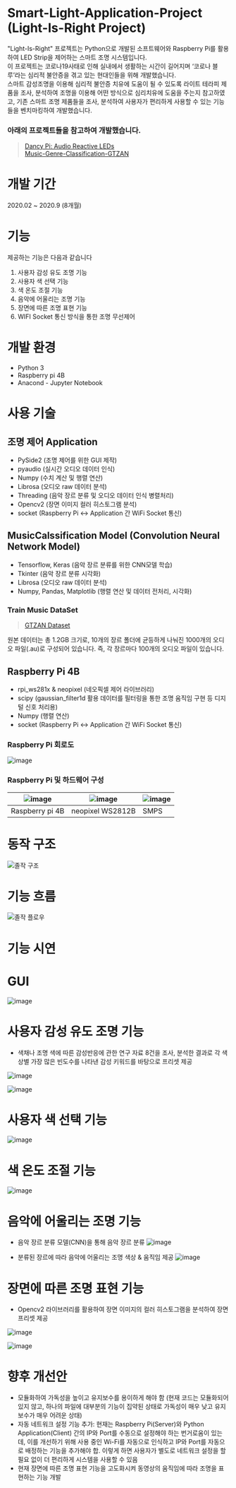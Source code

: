 # Smart-Light-Application-Project (Light-Is-Right Project)

"Light-Is-Right" 프로젝트는 Python으로 개발된 소프트웨어와 Raspberry Pi를 활용하여 LED Strip을 제어하는 스마트 조명 시스템입니다. </br>
 이 프로젝트는 코로나19사태로 인해 실내에서 생활하는 시간이 길어지며 ‘코로나 블루’라는 심리적 불안증을 겪고 있는 현대인들을 위해 개발했습니다.</br>
 스마트 감성조명을 이용해 심리적 불안증 치유에 도움이 될 수 있도록 라이트 테라피 제품을 조사, 분석하여 조명을 이용해 어떤 방식으로 심리치유에 도움을 주는지 참고하였고,
기존 스마트 조명 제품들을 조사, 분석하여 사용자가 편리하게 사용할 수 있는 기능들을 벤치마킹하여 개발했습니다.  

<h3> 아래의 프로젝트들을 참고하여 개발했습니다.</h3>

> [Dancy Pi: Audio Reactive LEDs](https://github.com/naztronaut/dancyPi-audio-reactive-led) <br/>
> [Music-Genre-Classification-GTZAN](https://github.com/chittalpatel/Music-Genre-Classification-GTZAN)

# 개발 기간
2020.02 ~ 2020.9 (8개월)

# 기능
제공하는 기능은 다음과 같습니다
1. 사용자 감성 유도 조명 기능
2. 사용자 색 선택 기능
3. 색 온도 조절 기능
4. 음악에 어울리는 조명 기능
5. 장면에 따른 조명 표현 기능
6. WIFI Socket 통신 방식을 통한 조명 무선제어

# 개발 환경
- Python 3
- Raspberry pi 4B
- Anacond - Jupyter Notebook


# 사용 기술

## 조명 제어 Application
- PySide2 (조명 제어를 위한 GUI 제작)
- pyaudio (실시간 오디오 데이터 인식)
- Numpy (수치 계산 및 행렬 연산)
- Librosa (오디오 raw 데이터 분석)
- Threading (음악 장르 분류 및 오디오 데이터 인식 병렬처리)
- Opencv2 (장면 이미지 컬러 히스토그램 분석)
- socket (Raspberry Pi <-> Application 간 WiFi Socket 통신)


## MusicCalssification Model (Convolution Neural Network Model)
- Tensorflow, Keras (음악 장르 분류를 위한 CNN모델 학습)
- Tkinter (음악 장르 분류 시각화)
- Librosa (오디오 raw 데이터 분석)
- Numpy, Pandas, Matplotlib (행렬 연산 및 데이터 전처리, 시각화) 

### Train Music DataSet
> [GTZAN Dataset](http://opihi.cs.uvic.ca/sound/genres.tar.gz)</br>

원본 데이터는 총 1.2GB 크기로, 10개의 장르 폴더에 균등하게 나눠진 1000개의 오디오 파일(.au)로 구성되어 있습니다. 즉, 각 장르마다 100개의 오디오 파일이 있습니다.

## Raspberry Pi 4B
- rpi_ws281x & neopixel (네오픽셀 제어 라이브러리)
- scipy (gaussian_filter1d 활용 데이터를 필터링을 통한 조명 움직임 구현 등 디지털 신호 처리용)
- Numpy (행렬 연산)
- socket (Raspberry Pi <-> Application 간 WiFi Socket 통신)

### Raspberry Pi 회로도

![image](https://github.com/XgitalBounce/Smart-Light-Application-Project/assets/60294084/cd10e8df-c2d9-4b2a-852e-c24302d54ac0)

### Raspberry Pi 및 하드웨어 구성 

![image](https://github.com/XgitalBounce/Smart-Light-Application-Project/assets/60294084/c4889f3b-c48b-4a72-84f4-17a4167cfd11)|![image](https://github.com/XgitalBounce/Smart-Light-Application-Project/assets/60294084/de081321-295d-48e0-bba5-7bc1017b8f2e)|![image](https://github.com/XgitalBounce/Smart-Light-Application-Project/assets/60294084/b9fad70c-008e-4cd4-a5a6-1f3843324afa)
|------|---|---|
|Raspberry pi 4B|neopixel WS2812B|SMPS|

# 동작 구조
![졸작 구조](https://github.com/XgitalBounce/Smart-Light-Application-Project/assets/60294084/4aaaa1a3-e383-4b9e-999a-58638efac6e1)

# 기능 흐름

![졸작 플로우](https://github.com/XgitalBounce/Smart-Light-Application-Project/assets/60294084/90aa5cd8-1998-498e-a694-c41e9c55b092)


# 기능 시연

# GUI

![image](https://github.com/XgitalBounce/Smart-Light-Application-Project/assets/60294084/a20dcd07-e7ac-4a98-ab40-233c49edf82e)

# 사용자 감성 유도 조명 기능

- 색채나 조명 색에 따른 감성반응에 관한 연구 자료 8건을 조사, 분석한 결과로 각 색상별 가장 많은 빈도수를 나타낸 감성 키워드를 바탕으로 프리셋 제공

![image](https://github.com/XgitalBounce/Smart-Light-Application-Project/assets/60294084/3162edd0-81e0-4f76-ba26-615a06a91c17)


![image](https://github.com/XgitalBounce/Smart-Light-Application-Project/assets/60294084/40445472-2a2f-4a4f-aa7d-e6f068f44790)


# 사용자 색 선택 기능
![image](https://github.com/XgitalBounce/Smart-Light-Application-Project/assets/60294084/921e8f1d-9966-421a-a437-f6daa06fb63a)

# 색 온도 조절 기능

![image](https://github.com/XgitalBounce/Smart-Light-Application-Project/assets/60294084/2fbccc03-998c-46cb-8745-100e9edc1a8f)


# 음악에 어울리는 조명 기능

- 음악 장르 분류 모델(CNN)을 통해 음악 장르 분류 
![image](https://github.com/XgitalBounce/Smart-Light-Application-Project/assets/60294084/a7a59e81-514f-49ae-a192-85e41eb47748)

- 분류된 장르에 따라 음악에 어울리는 조명 색상 & 움직임 제공
![image](https://github.com/XgitalBounce/Smart-Light-Application-Project/assets/60294084/33dd3ffc-509a-483f-a721-2ac4fc95d391)

# 장면에 따른 조명 표현 기능

- Opencv2 라이브러리를 활용하여 장면 이미지의 컬러 히스토그램을 분석하여 장면 프리셋 제공

![image](https://github.com/XgitalBounce/Smart-Light-Application-Project/assets/60294084/21260348-81ac-451b-b176-3cf2e4ddb59a)


![image](https://github.com/XgitalBounce/Smart-Light-Application-Project/assets/60294084/8f8fb482-24d7-4d88-a94c-ffe31882514f)


# 향후 개선안 

- 모듈화하여 가독성을 높이고 유지보수를 용이하게 해야 함
(현재 코드는 모듈화되어있지 않고, 하나의 파일에 대부분의 기능이 집약된 상태로 가독성이 매우 낮고 유지보수가 매우 어려운 상태)
- 자동 네트워크 설정 기능 추가: 현재는 Raspberry Pi(Server)와 Python Application(Client) 간의 IP와 Port를 수동으로 설정해야 하는 번거로움이 있는데, 이를 개선하기 위해 사용 중인 Wi-Fi를 자동으로 인식하고 IP와 Port를 자동으로 배정하는 기능을 추가해야 합.
 이렇게 하면 사용자가 별도로 네트워크 설정을 할 필요 없이 더 편리하게 시스템을 사용할 수 있음 
- 현재 장면에 따른 조명 표현 기능을 고도화시켜 동영상의 움직임에 따라 조명을 표현하는 기능 개발
